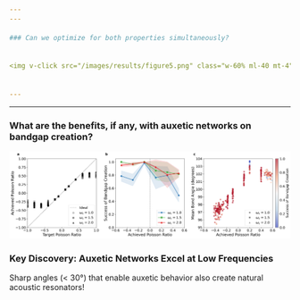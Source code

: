 ```yaml
---
---

### Can we optimize for both properties simultaneously?


<img v-click src="/images/results/figure5.png" class="w-60% ml-40 mt-4">


---
```

---

### What are the benefits, if any, with auxetic networks on bandgap creation?

<div v-click>
    <img src="/images/results/figure6.png" class="rounded-lg mt-4" />
</div>
  

<div v-click class="mt-6">
  <h3 class="text-xl font-bold mb-2">Key Discovery: Auxetic Networks Excel at Low Frequencies</h3>
  <p>Sharp angles (< 30°) that enable auxetic behavior also create natural acoustic resonators!</p>
</div>

<!--
Our results are remarkable. On the left, you see how different network structures create different behaviors - auxetic networks have sharp angles and re-entrant structures, while normal networks are more open. The surprising discovery? Auxetic networks are actually BETTER at creating acoustic bandgaps, especially at low frequencies. The same sharp angles that enable unusual mechanical behavior also trap sound waves effectively.
-->


